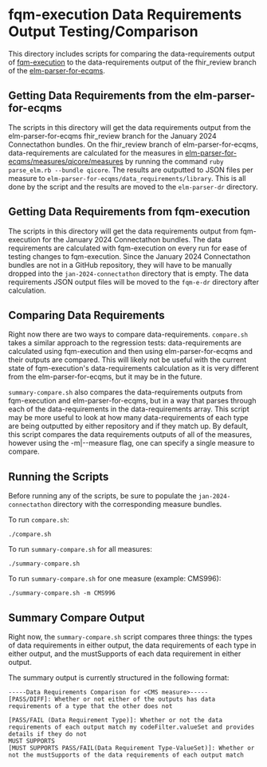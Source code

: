 # fqm-execution Data Requirements Output Testing/Comparison

This directory includes scripts for comparing the data-requirements output of [fqm-execution](https://github.com/projecttacoma/fqm-execution) to the data-requirements output of the fhir_review branch of the [elm-parser-for-ecqms](https://github.com/projecttacoma/elm-parser-for-ecqms/tree/fhir_review).

## Getting Data Requirements from the elm-parser-for-ecqms

The scripts in this directory will get the data requirements output from the elm-parser-for-ecqms fhir_review branch for the January 2024 Connectathon bundles. On the fhir_review branch of elm-parser-for-ecqms, data-requirements are calculated for the measures in [elm-parser-for-ecqms/measures/qicore/measures](https://github.com/projecttacoma/elm-parser-for-ecqms/tree/fhir_review/measures/qicore/measures) by running the command `ruby parse_elm.rb --bundle qicore`. The results are outputted to JSON files per measure to `elm-parser-for-ecqms/data_requirements/library`. This is all done by the script and the results are moved to the `elm-parser-dr` directory.

## Getting Data Requirements from fqm-execution

The scripts in this directory will get the data requirements output from fqm-execution for the January 2024 Connectathon bundles. The data requirements are calculated with fqm-execution on every run for ease of testing changes to fqm-execution. Since the January 2024 Connectathon bundles are not in a GitHub repository, they will have to be manually dropped into the `jan-2024-connectathon` directory that is empty. The data requirements JSON output files will be moved to the `fqm-e-dr` directory after calculation.

## Comparing Data Requirements

Right now there are two ways to compare data-requirements. `compare.sh` takes a similar approach to the regression tests: data-requirements are calculated using fqm-execution and then using elm-parser-for-ecqms and their outputs are compared. This will likely not be useful with the current state of fqm-execution's data-requirements calculation as it is very different from the elm-parser-for-ecqms, but it may be in the future.

`summary-compare.sh` also compares the data-requirements outputs from fqm-execution and elm-parser-for-ecqms, but in a way that parses through each of the data-requirements in the data-requirements array. This script may be more useful to look at how many data-requirements of each type are being outputted by either repository and if they match up. By default, this script compares the data requirements outputs of all of the measures, however using the -m|--measure flag, one can specify a single measure to compare.

## Running the Scripts

Before running any of the scripts, be sure to populate the `jan-2024-connectathon` directory with the corresponding measure bundles.

To run `compare.sh`:

```
./compare.sh
```

To run `summary-compare.sh` for all measures:

```
./summary-compare.sh
```

To run `summary-compare.sh` for one measure (example: CMS996):

```
./summary-compare.sh -m CMS996
```

## Summary Compare Output

Right now, the `summary-compare.sh` script compares three things: the types of data requirements in either output, the data requirements of each type in either output, and the mustSupports of each data requirement in either output.

The summary output is currently structured in the following format:

```
-----Data Requirements Comparison for <CMS measure>-----
[PASS/DIFF]: Whether or not either of the outputs has data requirements of a type that the other does not

[PASS/FAIL (Data Requirement Type)]: Whether or not the data requirements of each output match my codeFilter.valueSet and provides details if they do not
MUST SUPPORTS
[MUST SUPPORTS PASS/FAIL(Data Requirement Type-ValueSet)]: Whether or not the mustSupports of the data requirements of each output match
```
